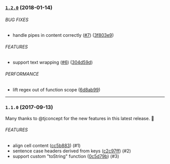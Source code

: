 <a name="1.2.0"></a>
### [`1.2.0`](https://github.com/citycide/tablemark/compare/v1.1.0...v1.2.0) (2018-01-14)


###### BUG FIXES

* handle pipes in content correctly ([#7](https://github.com/citycide/tablemark/issues/7)) ([3f803e9](https://github.com/citycide/tablemark/commit/3f803e9))


###### FEATURES

* support text wrapping ([#6](https://github.com/citycide/tablemark/issues/6)) ([304d59d](https://github.com/citycide/tablemark/commit/304d59d))


###### PERFORMANCE

* lift regex out of function scope ([6d8ab99](https://github.com/citycide/tablemark/commit/6d8ab99))


---

<a name="1.1.0"></a>
### `1.1.0` (2017-09-13)

Many thanks to @tjconcept for the new features in this latest release. :tada:

###### FEATURES

* align cell content ([cc5b883](https://github.com/citycide/tablemark/commit/cc5b8831f2dd7efd8754a79d15514760889a3827)) (#1)
* sentence case headers derived from keys ([c2c97ff](https://github.com/citycide/tablemark/commit/c2c97fffe142e363f2ab49a42a9ef6666ae8c649)) (#2)
* support custom "toString" function ([0c5d79b](https://github.com/citycide/tablemark/commit/0c5d79be00c5f2fc0018347bb126c175161ccae5)) (#3)
